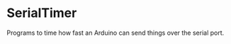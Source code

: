 SerialTimer
===========

Programs to time how fast an Arduino can send things over the serial port.
